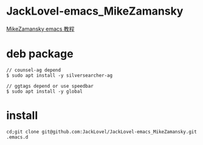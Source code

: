 ﻿# JackLovel-emacs_MikeZamansky

[MikeZamansky emacs 教程](https://cestlaz.github.io/stories/emacs/)

# deb package
```
// counsel-ag depend
$ sudo apt install -y silversearcher-ag

// ggtags depend or use speedbar  
$ sudo apt install -y global
```
# install 
```
cd;git clone git@github.com:JackLovel/JackLovel-emacs_MikeZamansky.git .emacs.d
```
